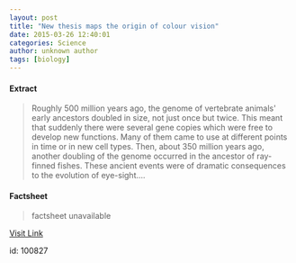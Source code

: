```yaml
---
layout: post
title: "New thesis maps the origin of colour vision"
date: 2015-03-26 12:40:01
categories: Science
author: unknown author
tags: [biology]
---
```



#### Extract
>Roughly 500 million years ago, the genome of vertebrate animals' early ancestors doubled in size, not just once but twice. This meant that suddenly there were several gene copies which were free to develop new functions. Many of them came to use at different points in time or in new cell types. Then, about 350 million years ago, another doubling of the genome occurred in the ancestor of ray-finned fishes. These ancient events were of dramatic consequences to the evolution of eye-sight....

#### Factsheet
>factsheet unavailable

[Visit Link](http://phys.org/news346576080.html)

id:  100827



